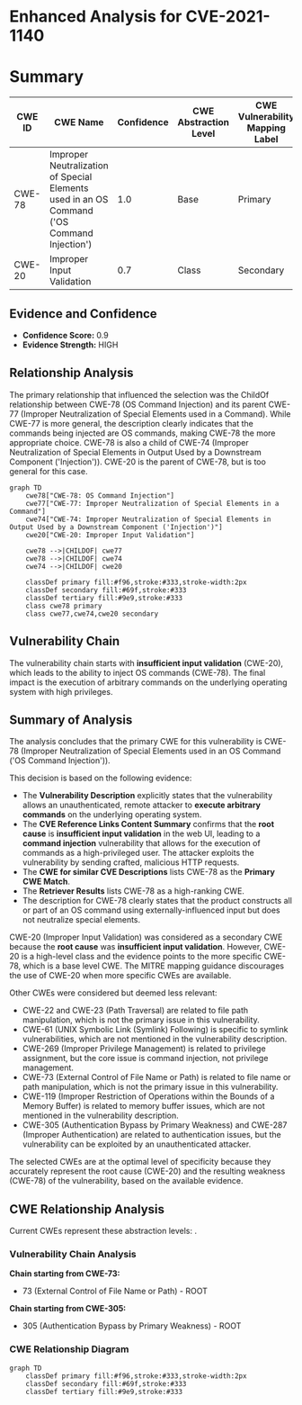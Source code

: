 # Enhanced Analysis for CVE-2021-1140

# Summary
| CWE ID | CWE Name | Confidence | CWE Abstraction Level | CWE Vulnerability Mapping Label | CWE-Vulnerability Mapping Notes |
|---|---|---|---|---|---|
| CWE-78 | Improper Neutralization of Special Elements used in an OS Command ('OS Command Injection') | 1.0 | Base | Primary | Allowed |
| CWE-20 | Improper Input Validation | 0.7 | Class | Secondary | Discouraged |

## Evidence and Confidence

*   **Confidence Score:** 0.9
*   **Evidence Strength:** HIGH

## Relationship Analysis
The primary relationship that influenced the selection was the ChildOf relationship between CWE-78 (OS Command Injection) and its parent CWE-77 (Improper Neutralization of Special Elements used in a Command). While CWE-77 is more general, the description clearly indicates that the commands being injected are OS commands, making CWE-78 the more appropriate choice. CWE-78 is also a child of CWE-74 (Improper Neutralization of Special Elements in Output Used by a Downstream Component ('Injection')). CWE-20 is the parent of CWE-78, but is too general for this case.

```mermaid
graph TD
    cwe78["CWE-78: OS Command Injection"]
    cwe77["CWE-77: Improper Neutralization of Special Elements in a Command"]
    cwe74["CWE-74: Improper Neutralization of Special Elements in Output Used by a Downstream Component ('Injection')"]
    cwe20["CWE-20: Improper Input Validation"]

    cwe78 -->|CHILDOF| cwe77
    cwe78 -->|CHILDOF| cwe74
    cwe74 -->|CHILDOF| cwe20

    classDef primary fill:#f96,stroke:#333,stroke-width:2px
    classDef secondary fill:#69f,stroke:#333
    classDef tertiary fill:#9e9,stroke:#333
    class cwe78 primary
    class cwe77,cwe74,cwe20 secondary
```

## Vulnerability Chain
The vulnerability chain starts with **insufficient input validation** (CWE-20), which leads to the ability to inject OS commands (CWE-78). The final impact is the execution of arbitrary commands on the underlying operating system with high privileges.

## Summary of Analysis
The analysis concludes that the primary CWE for this vulnerability is CWE-78 (Improper Neutralization of Special Elements used in an OS Command ('OS Command Injection')).

This decision is based on the following evidence:

*   The **Vulnerability Description** explicitly states that the vulnerability allows an unauthenticated, remote attacker to **execute arbitrary commands** on the underlying operating system.
*   The **CVE Reference Links Content Summary** confirms that the **root cause** is **insufficient input validation** in the web UI, leading to a **command injection** vulnerability that allows for the execution of commands as a high-privileged user. The attacker exploits the vulnerability by sending crafted, malicious HTTP requests.
*   The **CWE for similar CVE Descriptions** lists CWE-78 as the **Primary CWE Match**.
*   The **Retriever Results** lists CWE-78 as a high-ranking CWE.
*   The description for CWE-78 clearly states that the product constructs all or part of an OS command using externally-influenced input but does not neutralize special elements.

CWE-20 (Improper Input Validation) was considered as a secondary CWE because the **root cause** was **insufficient input validation**. However, CWE-20 is a high-level class and the evidence points to the more specific CWE-78, which is a base level CWE. The MITRE mapping guidance discourages the use of CWE-20 when more specific CWEs are available.

Other CWEs were considered but deemed less relevant:

*   CWE-22 and CWE-23 (Path Traversal) are related to file path manipulation, which is not the primary issue in this vulnerability.
*   CWE-61 (UNIX Symbolic Link (Symlink) Following) is specific to symlink vulnerabilities, which are not mentioned in the vulnerability description.
*   CWE-269 (Improper Privilege Management) is related to privilege assignment, but the core issue is command injection, not privilege management.
*   CWE-73 (External Control of File Name or Path) is related to file name or path manipulation, which is not the primary issue in this vulnerability.
*   CWE-119 (Improper Restriction of Operations within the Bounds of a Memory Buffer) is related to memory buffer issues, which are not mentioned in the vulnerability description.
*   CWE-305 (Authentication Bypass by Primary Weakness) and CWE-287 (Improper Authentication) are related to authentication issues, but the vulnerability can be exploited by an unauthenticated attacker.

The selected CWEs are at the optimal level of specificity because they accurately represent the root cause (CWE-20) and the resulting weakness (CWE-78) of the vulnerability, based on the available evidence.


## CWE Relationship Analysis

Current CWEs represent these abstraction levels: .


### Vulnerability Chain Analysis

**Chain starting from CWE-73:**
- 73 (External Control of File Name or Path) - ROOT


**Chain starting from CWE-305:**
- 305 (Authentication Bypass by Primary Weakness) - ROOT



### CWE Relationship Diagram

```mermaid
graph TD
    classDef primary fill:#f96,stroke:#333,stroke-width:2px
    classDef secondary fill:#69f,stroke:#333
    classDef tertiary fill:#9e9,stroke:#333
```